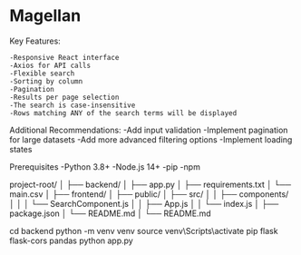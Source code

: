 # Magellan

Key Features:

    -Responsive React interface
    -Axios for API calls
    -Flexible search
    -Sorting by column
    -Pagination
    -Results per page selection
    -The search is case-insensitive
    -Rows matching ANY of the search terms will be displayed

Additional Recommendations:
-Add input validation
-Implement pagination for large datasets
-Add more advanced filtering options
-Implement loading states

Prerequisites
-Python 3.8+
-Node.js 14+
-pip
-npm

project-root/
│
├── backend/
│ ├── app.py
│ ├── requirements.txt
│ └── main.csv
│
├── frontend/
│ ├── public/
│ ├── src/
│ │ ├── components/
│ │ │ └── SearchComponent.js
│ │ ├── App.js
│ │ └── index.js
│ ├── package.json
│ └── README.md
│
└── README.md

cd backend
python -m venv venv
source venv\Scripts\activate
pip flask flask-cors pandas
python app.py
